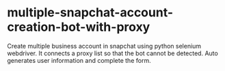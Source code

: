 # multiple-snapchat-account-creation-bot-with-proxy
Create multiple business account in snapchat using python selenium webdriver. It connects a proxy list so that the bot cannot be detected. Auto generates user information and complete the form.

